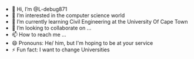 - 👋 Hi, I’m @L-debug871
- 👀 I’m interested in the computer science world
- 🌱 I’m currently learning Civil Engineering at the University Of Cape Town
- 💞️ I’m looking to collaborate on ...
- 📫 How to reach me ...
- 😄 Pronouns: He/ him, but I'm hoping to be at your service
- ⚡ Fun fact: I want to change Universities 

<!---
L-debug871/L-debug871 is a ✨ special ✨ repository because its `README.md` (this file) appears on your GitHub profile.
You can click the Preview link to take a look at your changes.
--->
